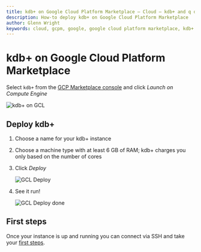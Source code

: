 ```yaml
---
title: kdb+ on Google Cloud Platform Marketplace – Cloud – kdb+ and q documentation
description: How-to deploy kdb+ on Google Cloud Platform Marketplace
author: Glenn Wright
keywords: cloud, gcpm, google, google cloud platform marketplace, kdb+
---
```

# kdb+ on Google Cloud Platform Marketplace




Select `kdb+` from the [GCP Marketplace console](https://console.cloud.google.com/marketplace/details/kx-kdb-vm-public/kdb?q=kdb%2B&id=2ea31279-c1cd-4177-872c-e569c81651d6) and click _Launch on Compute Engine_

![kdb+ on GCL](img/gcpm-landing.png)


## Deploy kdb+

1. Choose a name for your kdb+ instance
2. Choose a machine type with at least 6&nbsp;GB of RAM; kdb+ charges you only based on the number of cores
3. Click _Deploy_

    ![GCL Deploy](img/gcpm-deploy.png)

4. See it run! 

    ![GCL Deploy done](img/gcpm-deploy-done.png)


## First steps

Once your instance is up and running you can connect via SSH and take your [first steps](../../learn/brief-introduction.md).


